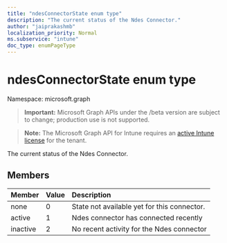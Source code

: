 ```yaml
---
title: "ndesConnectorState enum type"
description: "The current status of the Ndes Connector."
author: "jaiprakashmb"
localization_priority: Normal
ms.subservice: "intune"
doc_type: enumPageType
---
```


# ndesConnectorState enum type

Namespace: microsoft.graph
> **Important:** Microsoft Graph APIs under the /beta version are subject to change; production use is not supported.

> **Note:** The Microsoft Graph API for Intune requires an [active Intune license](https://go.microsoft.com/fwlink/?linkid=839381) for the tenant.


The current status of the Ndes Connector.

## Members
|Member|Value|Description|
|:---|:---|:---|
|none|0|State not available yet for this connector.|
|active|1|Ndes connector has connected recently|
|inactive|2|No recent activity for the Ndes connector|
